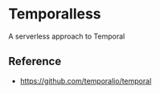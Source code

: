 # Temporalless
A serverless approach to Temporal

## Reference
- https://github.com/temporalio/temporal
